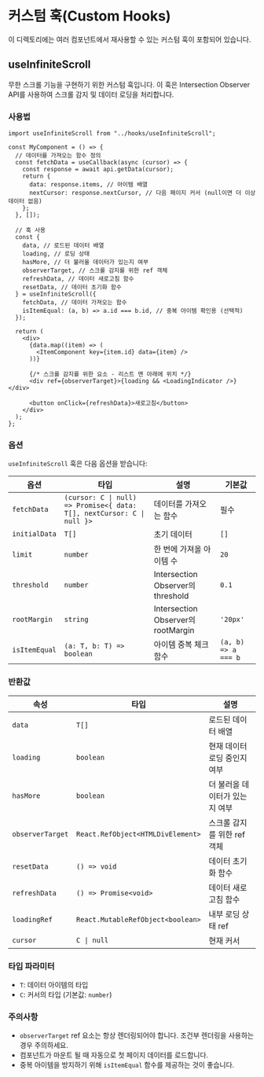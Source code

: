 # 커스텀 훅(Custom Hooks)

이 디렉토리에는 여러 컴포넌트에서 재사용할 수 있는 커스텀 훅이 포함되어 있습니다.

## useInfiniteScroll

무한 스크롤 기능을 구현하기 위한 커스텀 훅입니다. 이 훅은 Intersection Observer API를 사용하여 스크롤 감지 및 데이터 로딩을 처리합니다.

### 사용법

```tsx
import useInfiniteScroll from "../hooks/useInfiniteScroll";

const MyComponent = () => {
  // 데이터를 가져오는 함수 정의
  const fetchData = useCallback(async (cursor) => {
    const response = await api.getData(cursor);
    return {
      data: response.items, // 아이템 배열
      nextCursor: response.nextCursor, // 다음 페이지 커서 (null이면 더 이상 데이터 없음)
    };
  }, []);

  // 훅 사용
  const {
    data, // 로드된 데이터 배열
    loading, // 로딩 상태
    hasMore, // 더 불러올 데이터가 있는지 여부
    observerTarget, // 스크롤 감지를 위한 ref 객체
    refreshData, // 데이터 새로고침 함수
    resetData, // 데이터 초기화 함수
  } = useInfiniteScroll({
    fetchData, // 데이터 가져오는 함수
    isItemEqual: (a, b) => a.id === b.id, // 중복 아이템 확인용 (선택적)
  });

  return (
    <div>
      {data.map((item) => (
        <ItemComponent key={item.id} data={item} />
      ))}

      {/* 스크롤 감지를 위한 요소 - 리스트 맨 아래에 위치 */}
      <div ref={observerTarget}>{loading && <LoadingIndicator />}</div>

      <button onClick={refreshData}>새로고침</button>
    </div>
  );
};
```

### 옵션

`useInfiniteScroll` 훅은 다음 옵션을 받습니다:

| 옵션          | 타입                                                                   | 설명                               | 기본값              |
| ------------- | ---------------------------------------------------------------------- | ---------------------------------- | ------------------- |
| `fetchData`   | `(cursor: C \| null) => Promise<{ data: T[], nextCursor: C \| null }>` | 데이터를 가져오는 함수             | 필수                |
| `initialData` | `T[]`                                                                  | 초기 데이터                        | `[]`                |
| `limit`       | `number`                                                               | 한 번에 가져올 아이템 수           | `20`                |
| `threshold`   | `number`                                                               | Intersection Observer의 threshold  | `0.1`               |
| `rootMargin`  | `string`                                                               | Intersection Observer의 rootMargin | `'20px'`            |
| `isItemEqual` | `(a: T, b: T) => boolean`                                              | 아이템 중복 체크 함수              | `(a, b) => a === b` |

### 반환값

| 속성             | 타입                              | 설명                           |
| ---------------- | --------------------------------- | ------------------------------ |
| `data`           | `T[]`                             | 로드된 데이터 배열             |
| `loading`        | `boolean`                         | 현재 데이터 로딩 중인지 여부   |
| `hasMore`        | `boolean`                         | 더 불러올 데이터가 있는지 여부 |
| `observerTarget` | `React.RefObject<HTMLDivElement>` | 스크롤 감지를 위한 ref 객체    |
| `resetData`      | `() => void`                      | 데이터 초기화 함수             |
| `refreshData`    | `() => Promise<void>`             | 데이터 새로고침 함수           |
| `loadingRef`     | `React.MutableRefObject<boolean>` | 내부 로딩 상태 ref             |
| `cursor`         | `C \| null`                       | 현재 커서                      |

### 타입 파라미터

- `T`: 데이터 아이템의 타입
- `C`: 커서의 타입 (기본값: `number`)

### 주의사항

- `observerTarget` ref 요소는 항상 렌더링되어야 합니다. 조건부 렌더링을 사용하는 경우 주의하세요.
- 컴포넌트가 마운트 될 때 자동으로 첫 페이지 데이터를 로드합니다.
- 중복 아이템을 방지하기 위해 `isItemEqual` 함수를 제공하는 것이 좋습니다.
